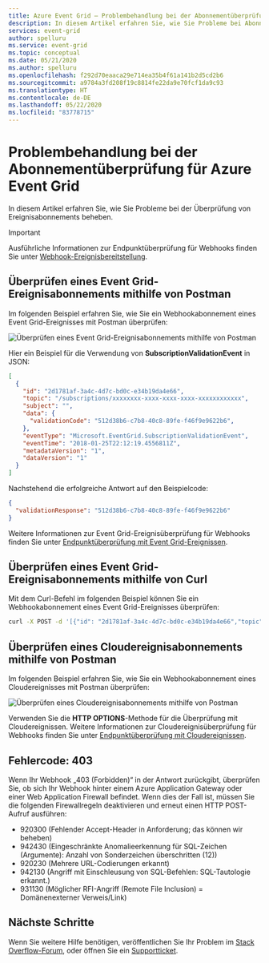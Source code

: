 ```yaml
---
title: Azure Event Grid – Problembehandlung bei der Abonnementüberprüfung
description: In diesem Artikel erfahren Sie, wie Sie Probleme bei Abonnementüberprüfungen beheben können.
services: event-grid
author: spelluru
ms.service: event-grid
ms.topic: conceptual
ms.date: 05/21/2020
ms.author: spelluru
ms.openlocfilehash: f292d70eaaca29e714ea35b4f61a141b2d5cd2b6
ms.sourcegitcommit: a9784a3fd208f19c8814fe22da9e70fcf1da9c93
ms.translationtype: HT
ms.contentlocale: de-DE
ms.lasthandoff: 05/22/2020
ms.locfileid: "83778715"
---
```

# <a name="troubleshoot-azure-event-grid-subscription-validations"></a>Problembehandlung bei der Abonnementüberprüfung für Azure Event Grid
In diesem Artikel erfahren Sie, wie Sie Probleme bei der Überprüfung von Ereignisabonnements beheben. 

> [!IMPORTANT]
> Ausführliche Informationen zur Endpunktüberprüfung für Webhooks finden Sie unter [Webhook-Ereignisbereitstellung](webhook-event-delivery.md).

## <a name="validate-event-grid-event-subscription-using-postman"></a>Überprüfen eines Event Grid-Ereignisabonnements mithilfe von Postman
Im folgenden Beispiel erfahren Sie, wie Sie ein Webhookabonnement eines Event Grid-Ereignisses mit Postman überprüfen: 

![Überprüfen eines Event Grid-Ereignisabonnements mithilfe von Postman](./media/troubleshoot-subscription-validation/event-subscription-validation-postman.png)

Hier ein Beispiel für die Verwendung von **SubscriptionValidationEvent** in JSON:

```json
[
  {
    "id": "2d1781af-3a4c-4d7c-bd0c-e34b19da4e66",
    "topic": "/subscriptions/xxxxxxxx-xxxx-xxxx-xxxx-xxxxxxxxxxxx",
    "subject": "",
    "data": {
      "validationCode": "512d38b6-c7b8-40c8-89fe-f46f9e9622b6",
    },
    "eventType": "Microsoft.EventGrid.SubscriptionValidationEvent",
    "eventTime": "2018-01-25T22:12:19.4556811Z",
    "metadataVersion": "1",
    "dataVersion": "1"
  }
]
```

Nachstehend die erfolgreiche Antwort auf den Beispielcode:

```json
{
  "validationResponse": "512d38b6-c7b8-40c8-89fe-f46f9e9622b6"
}
```

Weitere Informationen zur Event Grid-Ereignisüberprüfung für Webhooks finden Sie unter [Endpunktüberprüfung mit Event Grid-Ereignissen](webhook-event-delivery.md#endpoint-validation-with-event-grid-events).


## <a name="validate-event-grid-event-subscription-using-curl"></a>Überprüfen eines Event Grid-Ereignisabonnements mithilfe von Curl 
Mit dem Curl-Befehl im folgenden Beispiel können Sie ein Webhookabonnement eines Event Grid-Ereignisses überprüfen: 

```bash
curl -X POST -d '[{"id": "2d1781af-3a4c-4d7c-bd0c-e34b19da4e66","topic": "/subscriptions/xxxxxxxx-xxxx-xxxx-xxxx-xxxxxxxxxxxx","subject": "","data": {"validationCode": "512d38b6-c7b8-40c8-89fe-f46f9e9622b6"},"eventType": "Microsoft.EventGrid.SubscriptionValidationEvent","eventTime": "2018-01-25T22:12:19.4556811Z", "metadataVersion": "1","dataVersion": "1"}]' -H 'Content-Type: application/json' https://{your-webhook-url.com}
```

## <a name="validate-cloud-event-subscription-using-postman"></a>Überprüfen eines Cloudereignisabonnements mithilfe von Postman
Im folgenden Beispiel erfahren Sie, wie Sie ein Webhookabonnement eines Cloudereignisses mit Postman überprüfen: 

![Überprüfen eines Cloudereignisabonnements mithilfe von Postman](./media/troubleshoot-subscription-validation/cloud-event-subscription-validation-postman.png)

Verwenden Sie die **HTTP OPTIONS**-Methode für die Überprüfung mit Cloudereignissen. Weitere Informationen zur Cloudereignisüberprüfung für Webhooks finden Sie unter [Endpunktüberprüfung mit Cloudereignissen](webhook-event-delivery.md#endpoint-validation-with-event-grid-events).

## <a name="error-code-403"></a>Fehlercode: 403
Wenn Ihr Webhook „403 (Forbidden)“ in der Antwort zurückgibt, überprüfen Sie, ob sich Ihr Webhook hinter einem Azure Application Gateway oder einer Web Application Firewall befindet. Wenn dies der Fall ist, müssen Sie die folgenden Firewallregeln deaktivieren und erneut einen HTTP POST-Aufruf ausführen:

  - 920300 (Fehlender Accept-Header in Anforderung; das können wir beheben)
  - 942430 (Eingeschränkte Anomalieerkennung für SQL-Zeichen (Argumente): Anzahl von Sonderzeichen überschritten (12))
  - 920230 (Mehrere URL-Codierungen erkannt)
  - 942130 (Angriff mit Einschleusung von SQL-Befehlen: SQL-Tautologie erkannt.)
  - 931130 (Möglicher RFI-Angriff (Remote File Inclusion) = Domänenexterner Verweis/Link)

## <a name="next-steps"></a>Nächste Schritte
Wenn Sie weitere Hilfe benötigen, veröffentlichen Sie Ihr Problem im [Stack Overflow-Forum](https://stackoverflow.com/questions/tagged/azure-eventgrid), oder öffnen Sie ein [Supportticket](https://azure.microsoft.com/support/options/). 
